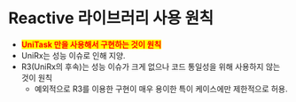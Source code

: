 # Reactive 라이브러리 사용 원칙

* <mark style="color:red;">**UniTask 만을 사용해서 구현하는 것이 원칙**</mark>
* UniRx는 성능 이슈로 인해 지양.
* R3(UniRx의 후속)는 성능 이슈가 크게 없으나 코드 통일성을 위해 사용하지 않는 것이 원칙
  * 예외적으로 R3를 이용한 구현이 매우 용이한 특이 케이스에만 제한적으로 허용.

